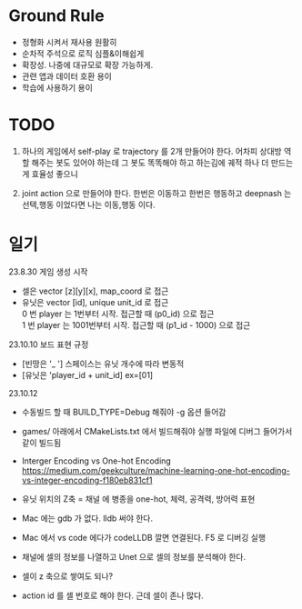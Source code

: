 # Ground Rule  
  * 정형화 시켜서 재사용 원활히
  * 순차적 주석으로 로직 심플&이해쉽게
  * 확장성. 나중에 대규모로 확장 가능하게.
  * 관련 앱과 데이터 호환 용이
  * 학습에 사용하기 용이

# TODO
 1. 하나의 게임에서 self-play 로 trajectory 를 2개 만들어야 한다.
 어차피 상대방 역할 해주는 봇도 있어야 하는데 
 그 봇도 똑똑해야 하고
 하는김에 궤적 하나 더 만드는게 효율성 좋으니  


 2. joint action 으로 만들어야 한다.
 한번은 이동하고 한번은 행동하고
 deepnash 는 선택,행동 이었다면 나는 이동,행동 이다.

 # 일기
23.8.30 
게임 생성 시작  

* 셀은 vector [z][y][x], map_coord 로 접근  
* 유닛은 vector [id], unique unit_id 로 접근  
0 번 player 는 1번부터 시작. 접근할 때 (p0_id) 으로 접근  
1 번 player 는 1001번부터 시작. 접근할 때 (p1_id - 1000) 으로 접근  

23.10.10
보드 표현 규정
* [빈땅은 '_ '] 스페이스는 유닛 개수에 따라 변동적  
* [유닛은 'player_id + unit_id] ex=[01]  

23.10.12
* 수동빌드 할 때 BUILD_TYPE=Debug 해줘야 -g 옵션 들어감
* games/ 아래에서 CMakeLists.txt 에서 빌드해줘야 실행 파일에 디버그 들어가서 같이 빌드됨

* Interger Encoding vs One-hot Encoding
https://medium.com/geekculture/machine-learning-one-hot-encoding-vs-integer-encoding-f180eb831cf1  

* 유닛 위치의 Z축 = 채널 에 병종을 one-hot, 체력, 공격력, 방어력 표현   
* Mac 에는 gdb 가 없다. lldb 써야 한다.  
* Mac 에서 vs code 에다가 codeLLDB 깔면 연결된다. F5 로 디버깅 실행

* 채널에 셀의 정보를 나열하고 Unet 으로 셀의 정보를 분석해야 한다.
* 셀이 z 축으로 쌓여도 되나? 
* action id 를 셀 번호로 해야 한다. 근데 셀이 존나 많다.
